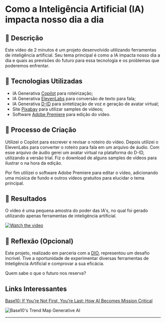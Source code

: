 # Como a Inteligência Artificial (IA) impacta nosso dia a dia

## 📒 Descrição
Este vídeo de 2 minutos é um projeto desenvolvido utilizando ferramentas de inteligência artificial. Seu tema principal é como a IA impacta nosso dia a dia e quais as previsões do futuro para essa tecnologia e os problemas que poderemos enfrentar.

## 🤖 Tecnologias Utilizadas
* IA Generativa [Copilot](https://copilot.microsoft.com/) para roteirização;
* IA Generativa [ElevenLabs](https://elevenlabs.io/) para conversão de texto para fala;
* IA Generativa [D-ID](https://www.d-id.com/) para sintetização de voz e geração de avatar virtual;
* Site [Pixabay](https://pixabay.com/pt/videos/) para utilizar samples de vídeos;
* Software [Adobe Premiere](https://www.adobe.com/products/premiere.html) para edição do vídeo.

## 🧐 Processo de Criação
Utilizei o Copilot para escrever e revisar o roteiro do vídeo.
Depois utilizei o ElevenLabs para converter o roteiro para fala em um arquivo de áudio. Com esse arquivo de áudio gerei um avatar virtual na plataforma do D-ID, utilizando a versão trial. Fiz o download de alguns samples de vídeos para ilustrar o na hora da edição.

Por fim utilizei o software Adobe Premiere para editar o vídeo, adicionando uma música de fundo e outros vídeos gratuitos para elucidar o tema principal.

## 🚀 Resultados
O vídeo é uma pequena amostra do poder das IA's, no qual foi gerado utilizando apenas ferramentas de inteligência artificial.

[![Watch the video](https://i.stack.imgur.com/Vp2cE.png)](https://youtu.be/rd4RxYVlOII)

## 💭 Reflexão (Opcional)
Este projeto, realizado em parceria com a [DIO](https://www.dio.me/users/devcaiada), representou um desafio incrível. Tive a oportunidade de experimentar diversas ferramentas de Inteligência Artificial e comprovar a sua eficácia.

Quem sabe o que o futuro nos reserva?


## Links Interessantes

[Base10: If You’re Not First, You’re Last: How AI Becomes Mission Critical](https://base10.vc/post/generative-ai-mission-critical/)

![Base10's Trend Map Generative AI](https://github.com/digitalinnovationone/lab-natty-or-not/assets/730492/f4df26e8-f8f7-4419-8252-c69d73ea930c)

---

